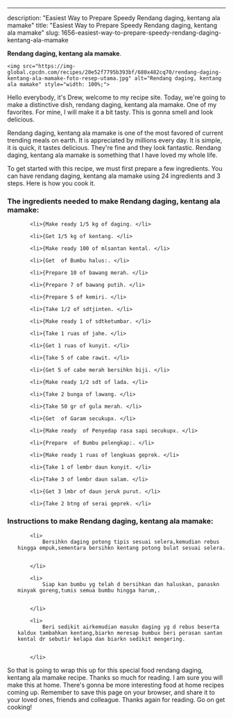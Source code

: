 ---
description: "Easiest Way to Prepare Speedy Rendang daging, kentang ala mamake"
title: "Easiest Way to Prepare Speedy Rendang daging, kentang ala mamake"
slug: 1656-easiest-way-to-prepare-speedy-rendang-daging-kentang-ala-mamake

<p>
	<strong>Rendang daging, kentang ala mamake</strong>. 
	
</p>
<p>
	
	<img src="https://img-global.cpcdn.com/recipes/20e52f7795b393bf/680x482cq70/rendang-daging-kentang-ala-mamake-foto-resep-utama.jpg" alt="Rendang daging, kentang ala mamake" style="width: 100%;">
	
	
</p>
<p>
	Hello everybody, it's Drew, welcome to my recipe site. Today, we're going to make a distinctive dish, rendang daging, kentang ala mamake. One of my favorites. For mine, I will make it a bit tasty. This is gonna smell and look delicious.
</p>
	
<p>
	
</p>
<p>
	Rendang daging, kentang ala mamake is one of the most favored of current trending meals on earth. It is appreciated by millions every day. It is simple, it is quick, it tastes delicious. They're fine and they look fantastic. Rendang daging, kentang ala mamake is something that I have loved my whole life.
</p>

<p>
To get started with this recipe, we must first prepare a few ingredients. You can have rendang daging, kentang ala mamake using 24 ingredients and 3 steps. Here is how you cook it.
</p>

<h3>The ingredients needed to make Rendang daging, kentang ala mamake:</h3>

<ol>
	
		<li>{Make ready 1/5 kg of daging. </li>
	
		<li>{Get 1/5 kg of kentang. </li>
	
		<li>{Make ready 100 of mlsantan kental. </li>
	
		<li>{Get  of Bumbu halus:. </li>
	
		<li>{Prepare 10 of bawang merah. </li>
	
		<li>{Prepare 7 of bawang putih. </li>
	
		<li>{Prepare 5 of kemiri. </li>
	
		<li>{Take 1/2 of sdtjinten. </li>
	
		<li>{Make ready 1 of sdtketumbar. </li>
	
		<li>{Take 1 ruas of jahe. </li>
	
		<li>{Get 1 ruas of kunyit. </li>
	
		<li>{Take 5 of cabe rawit. </li>
	
		<li>{Get 5 of cabe merah bersihkn biji. </li>
	
		<li>{Make ready 1/2 sdt of lada. </li>
	
		<li>{Take 2 bunga of lawang. </li>
	
		<li>{Take 50 gr of gula merah. </li>
	
		<li>{Get  of Garam secukupx. </li>
	
		<li>{Make ready  of Penyedap rasa sapi secukupx. </li>
	
		<li>{Prepare  of Bumbu pelengkap:. </li>
	
		<li>{Make ready 1 ruas of lengkuas geprek. </li>
	
		<li>{Take 1 of lembr daun kunyit. </li>
	
		<li>{Take 3 of lembr daun salam. </li>
	
		<li>{Get 3 lmbr of daun jeruk purut. </li>
	
		<li>{Take 2 btng of serai geprek. </li>
	
</ol>
<p>
	
</p>

<h3>Instructions to make Rendang daging, kentang ala mamake:</h3>

<ol>
	
		<li>
			Bersihkn daging potong tipis sesuai selera,kemudian rebus hingga empuk,sementara bersihkn kentang potong bulat sesuai selera.
			
			
		</li>
	
		<li>
			Siap kan bumbu yg telah d bersihkan dan haluskan, panaskn minyak goreng,tumis semua bumbu hingga harum,.
			
			
		</li>
	
		<li>
			Beri sedikit airkemudian masukn daging yg d rebus beserta kaldux tambahkan kentang,biarkn meresap bumbux beri perasan santan kental dr sebutir kelapa dan biarkn sedikit mengering.
			
			
		</li>
	
</ol>

<p>
	
</p>

<p>
	So that is going to wrap this up for this special food rendang daging, kentang ala mamake recipe. Thanks so much for reading. I am sure you will make this at home. There's gonna be more interesting food at home recipes coming up. Remember to save this page on your browser, and share it to your loved ones, friends and colleague. Thanks again for reading. Go on get cooking!
</p>
